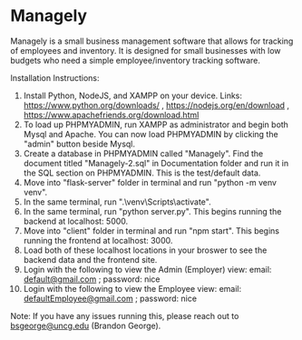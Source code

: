 # Managely

Managely is a small business management software that allows for tracking of employees and inventory. It is designed for small businesses with low budgets who need a simple employee/inventory tracking software.



Installation Instructions:

1. Install Python, NodeJS, and XAMPP on your device. Links: https://www.python.org/downloads/ , https://nodejs.org/en/download , https://www.apachefriends.org/download.html
2. To load up PHPMYADMIN, run XAMPP as administrator and begin both Mysql and Apache. You can now load PHPMYADMIN by clicking the "admin" button beside Mysql.
3. Create a database in PHPMYADMIN called "Managely". Find the document titled "Managely-2.sql" in Documentation folder and run it in the SQL section on PHPMYADMIN. This is the test/default data.
4. Move into "flask-server" folder in terminal and run "python -m venv venv".
5. In the same terminal, run ".\venv\Scripts\activate".
6. In the same terminal, run "python server.py". This begins running the backend at localhost: 5000.
7. Move into "client" folder in terminal and run "npm start". This begins running the frontend at localhost: 3000.
8. Load both of these localhost locations in your broswer to see the backend data and the frontend site.
9. Login with the following to view the Admin (Employer) view: email: default@gmail.com ; password: nice
10. Login with the following to view the Employee view: email: defaultEmployee@gmail.com ; password: nice

Note: If you have any issues running this, please reach out to bsgeorge@uncg.edu (Brandon George).
